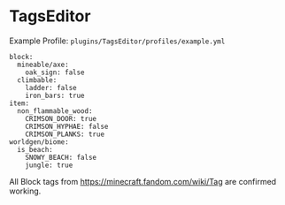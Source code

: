 # TagsEditor
Example Profile: `plugins/TagsEditor/profiles/example.yml`
```
block:
  mineable/axe:
    oak_sign: false
  climbable:
    ladder: false
    iron_bars: true
item:
  non_flammable_wood:
    CRIMSON_DOOR: true
    CRIMSON_HYPHAE: false
    CRIMSON_PLANKS: true
worldgen/biome:
  is_beach:
    SNOWY_BEACH: false
    jungle: true
```
All Block tags from https://minecraft.fandom.com/wiki/Tag are confirmed working.
